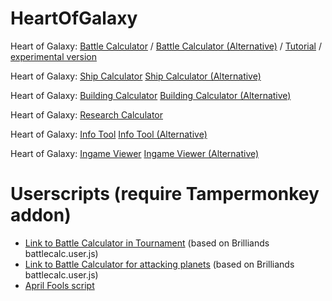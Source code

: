 # HeartOfGalaxy

Heart of Galaxy:
<a href="https://godlloyd.github.io/HeartOfGalaxy/HoG/Battlecalc.html">Battle Calculator</a> / 
<a href="https://godlloyd.github.io/HeartOfGalaxy/HoG/Battlecalc_alt.html">Battle Calculator (Alternative)</a> / 
<a href="https://godlloyd.github.io/HeartOfGalaxy/HoG/battlecalc_files/tutorial.png">Tutorial</a> / 
<a href="https://godlloyd.github.io/HeartOfGalaxy/HoG/Battlecalc_experimental.html">experimental version</a>

Heart of Galaxy:
<a href="https://godlloyd.github.io/HeartOfGalaxy/HoG/Shipcalc.html">Ship Calculator</a>
<a href="https://godlloyd.github.io/HeartOfGalaxy/HoG/Shipcalc_alt.html">Ship Calculator (Alternative)</a>

Heart of Galaxy:
<a href="https://godlloyd.github.io/HeartOfGalaxy/HoG/Buildingcalc.html">Building Calculator</a>
<a href="https://godlloyd.github.io/HeartOfGalaxy/HoG/Buildingcalc_alt.html">Building Calculator (Alternative)</a>

Heart of Galaxy:
<a href="https://godlloyd.github.io/HeartOfGalaxy/HoG/Researchcalc.html">Research Calculator</a>

Heart of Galaxy:
<a href="https://godlloyd.github.io/HeartOfGalaxy/HoG/InfoTool.html">Info Tool</a>
<a href="https://godlloyd.github.io/HeartOfGalaxy/HoG/InfoTool_alt.html">Info Tool (Alternative)</a>

Heart of Galaxy:
<a href="https://godlloyd.github.io/HeartOfGalaxy/HoG/IngameViewer.html">Ingame Viewer</a>
<a href="https://godlloyd.github.io/HeartOfGalaxy/HoG/IngameViewer_alt.html">Ingame Viewer (Alternative)</a>


# Userscripts (require Tampermonkey addon)

* [Link to Battle Calculator in Tournament](https://godlloyd.github.io/HeartOfGalaxy/HoG/gamescripts/simulate_tournament.user.js) (based on Brilliands battlecalc.user.js)
* [Link to Battle Calculator for attacking planets](https://godlloyd.github.io/HeartOfGalaxy/HoG/gamescripts/simulate_attack.user.js) (based on Brilliands battlecalc.user.js)
* [April Fools script](https://godlloyd.github.io/HeartOfGalaxy/HoG/gamescripts/april_fools.user.js)
